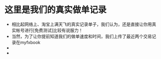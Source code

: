 # 这里是我们的真实做单记录

* 相比起网络上、淘宝上满天飞的真实记录单子，我们认为，还是直接让你用真实帐号进行[免费测试]比较有说服力！
* 当然，为了让你提前知道我们的做单速度和时间，我们上传了最近两个交易记录在myfxbook
*
*